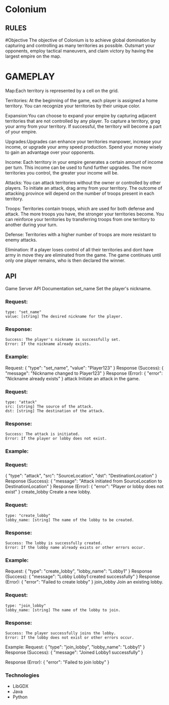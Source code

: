 # Colonium

## RULES
#Objective
The objective of Colonium is to achieve global domination by capturing and controlling as many territories as possible. Outsmart your opponents, employ tactical maneuvers, and claim victory by having the largest empire on the map.

# GAMEPLAY

Map:Each territory is represented by a cell on the grid.

Territories: At the beginning of the game, each player is assigned a home territory. You can recognize your territories by their unique color.

Expansion:You can choose to expand your empire by capturing adjacent territories that are not controlled by any player. To capture a territory, grag your army from your territory. If successful, the territory will become a part of your empire.

Upgrades:Upgrades can enhance your territories manpower, increase your income, or upgrade your army speed production. Spend your money wisely to gain an advantage over your opponents.

Income: Each territory in your empire generates a certain amount of income per turn. This income can be used to fund further upgrades. The more territories you control, the greater your income will be.

Attacks: You can attack territories without the owner or controlled by other players. To initiate an attack, drag army from your territory. The outcome of attacking province will depend on the number of troops present in each territory.

Troops: Territories contain troops, which are used for both defense and attack. The more troops you have, the stronger your territories become. You can reinforce your territories by transferring troops from one territory to another during your turn.

Defense: Territories with a higher number of troops are more resistant to enemy attacks.

Elimination: If a player loses control of all their territories and dont have army in move they are eliminated from the game. The game continues until only one player remains, who is then declared the winner.

## API
Game Server API Documentation
set_name
Set the player's nickname.

### Request:

    type: "set_name"
    value: [string] The desired nickname for the player.


### Response:

    Success: The player's nickname is successfully set.
    Error: If the nickname already exists.


### Example:

Request:
{
"type": "set_name",
"value": "Player123"
}
Response (Success):
{
"message": "Nickname changed to Player123"
}
Response (Error):
{
"error": "Nickname already exists"
}
attack
Initiate an attack in the game.

### Request:

    type: "attack"
    src: [string] The source of the attack.
    dst: [string] The destination of the attack.


### Response:

    Success: The attack is initiated.
    Error: If the player or lobby does not exist.


### Example:

### Request:
{
"type": "attack",
"src": "SourceLocation",
"dst": "DestinationLocation"
}
Response (Success):
{
"message": "Attack initiated from SourceLocation to DestinationLocation"
}
Response (Error):
{
"error": "Player or lobby does not exist"
}
create_lobby
Create a new lobby.

### Request:

    type: "create_lobby"
    lobby_name: [string] The name of the lobby to be created.


### Response:

    Success: The lobby is successfully created.
    Error: If the lobby name already exists or other errors occur.


### Example:
Request:
{
"type": "create_lobby",
"lobby_name": "Lobby1"
}
Response (Success):
{
"message": "Lobby Lobby1 created successfully"
}
Response (Error):
{
"error": "Failed to create lobby"
}
join_lobby
Join an existing lobby.

### Request:

    type: "join_lobby"
    lobby_name: [string] The name of the lobby to join.


### Response:

    Success: The player successfully joins the lobby.
    Error: If the lobby does not exist or other errors occur.


Example:
Request:
{
"type": "join_lobby",
"lobby_name": "Lobby1"
}
Response (Success):
{
"message": "Joined Lobby1 successfully"
}

Response (Error):
{
"error": "Failed to join lobby"
}

### Technologies
- LibGDX
- Java
- Python

